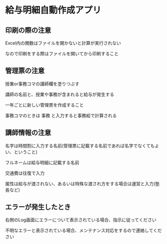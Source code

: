 # 給与明細自動作成アプリ

## 印刷の際の注意
Excel内の関数はファイルを開かないと計算が実行されない

なので印刷をする際はファイルを開いてから印刷すること

## 管理票の注意
授業or事務コマの講師欄を塗りつぶす

講師の名前と、授業や事務が含まれると給与が発生する

一年ごとに新しい管理票を作成すること

事務コマのときは 事務 と入力すると事務給で計算される

## 講師情報の注意
名字は時間割に入力する名前(管理票に記載する名前であれば名字でなくてもよい、ということ)

フルネームは給与明細に記載する名前

交通費は往復で入力

属性は給与が渡されない、あるいは特殊な渡され方をする場合は運営と入力(塾長など)

## エラーが発生したとき
右側のLog画面にエラーについて表示されている場合、指示に従ってください

不明なエラーと表示されている場合、メンテナンス対応をするので連絡してください